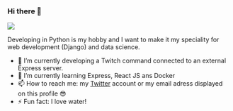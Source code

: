 ### Hi there 👋

<!--
**utarasama/utarasama** is a ✨ _special_ ✨ repository because its `README.md` (this file) appears on your GitHub profile.

Here are some ideas to get you started:
-->
[![](https://img.shields.io/badge/-@3adess-%231DA1F2?style=flat-square&logo=twitter&logoColor=ffffff)](https://twitter.com/3adess)

Developing in Python is my hobby and I want to make it my speciality for web development (Django) and data science.
- 🔭 I’m currently developing a Twitch command connected to an external Express server.
- 🌱 I’m currently learning Express, React JS ans Docker
- 📫 How to reach me: my [Twitter](https://twitter.com/3adess) account or my email adress displayed on this profile 😎
- ⚡ Fun fact: I love water!
<!--
- 👯 I’m looking to collaborate on ...
- 🤔 I’m looking for help with ...
- 💬 Ask me about ... 
-->
